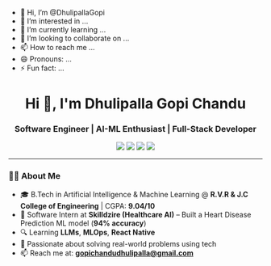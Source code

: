 - 👋 Hi, I’m @DhulipallaGopi
- 👀 I’m interested in ...
- 🌱 I’m currently learning ...
- 💞️ I’m looking to collaborate on ...
- 📫 How to reach me ...
- 😄 Pronouns: ...
- ⚡ Fun fact: ...

<!---
DhulipallaGopi/DhulipallaGopi is a ✨ special ✨ repository because its `README.md` (this file) appears on your GitHub profile.
You can click the Preview link to take a look at your changes.
--->
<h1 align="center">Hi 👋, I'm Dhulipalla Gopi Chandu</h1>
<h3 align="center">Software Engineer | AI-ML Enthusiast | Full-Stack Developer</h3>

<p align="center">
  <a href="mailto:gopichandudhulipalla@gmail.com"><img src="https://img.shields.io/badge/email-%23EA4335.svg?&style=for-the-badge&logo=gmail&logoColor=white" /></a>
  <a href="https://linkedin.com/in/dhulipalla-gopi" target="_blank"><img src="https://img.shields.io/badge/linkedin-%230077B5.svg?&style=for-the-badge&logo=linkedin&logoColor=white" /></a>
  <a href="https://github.com/DhulipallaGopi"><img src="https://img.shields.io/github/followers/DhulipallaGopi?label=Follow&style=social" /></a>
  <a href="https://instagram.com/gopi_dhulipalla_9999" target="_blank"><img src="https://img.shields.io/badge/Instagram-E4405F?style=for-the-badge&logo=instagram&logoColor=white" /></a>
</p>

---

### 🧑‍💻 About Me
- 🎓 B.Tech in Artificial Intelligence & Machine Learning @ **R.V.R & J.C College of Engineering** | CGPA: **9.04/10**
- 💼 Software Intern at **Skilldzire (Healthcare AI)** – Built a Heart Disease Prediction ML model (**94% accuracy**)
- 🔍 Learning **LLMs**, **MLOps**, **React Native**
- 🧠 Passionate about solving real-world problems using tech  
- 📫 Reach me at: **gopichandudhulipalla@gmail.com**

